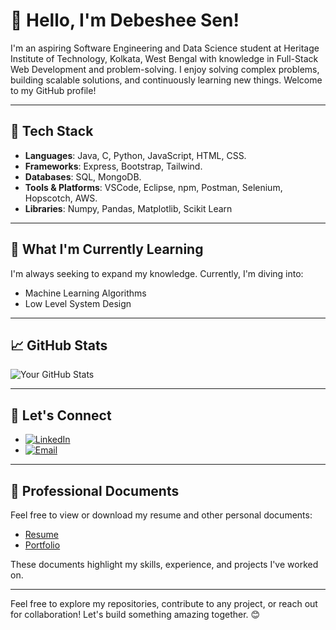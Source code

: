 # 👋 Hello, I'm Debeshee Sen!

I'm an aspiring Software Engineering and Data Science student at Heritage Institute of Technology, Kolkata, West Bengal with knowledge in Full-Stack Web Development and problem-solving. I enjoy solving complex problems, building scalable solutions, and continuously learning new things. Welcome to my GitHub profile!

---

## 🔧 Tech Stack

- **Languages**: Java, C, Python, JavaScript, HTML, CSS.
- **Frameworks**: Express, Bootstrap, Tailwind.
- **Databases**: SQL, MongoDB.
- **Tools & Platforms**: VSCode, Eclipse, npm, Postman, Selenium, Hopscotch, AWS.
- **Libraries**: Numpy, Pandas, Matplotlib, Scikit Learn

---

## 🌱 What I'm Currently Learning

I'm always seeking to expand my knowledge. Currently, I'm diving into:

- Machine Learning Algorithms
- Low Level System Design

---

## 📈 GitHub Stats

![Your GitHub Stats](https://github-readme-stats.vercel.app/api?username=DebesheeSen&show_icons=true&theme=midnight-purple)

---

## 💬 Let's Connect

- [![LinkedIn](https://img.shields.io/badge/LinkedIn-0077B5?style=for-the-badge&logo=linkedin&logoColor=white)](https://www.linkedin.com/in/debeshee-sen-31857527a/)
- [![Email](https://img.shields.io/badge/Gmail-D14836?style=for-the-badge&logo=gmail&logoColor=white)](mailto:debeshee05@gmail.com)

---

## 📄 Professional Documents

Feel free to view or download my resume and other personal documents:

- [Resume]()
- [Portfolio]()

These documents highlight my skills, experience, and projects I've worked on.

---


Feel free to explore my repositories, contribute to any project, or reach out for collaboration! Let's build something amazing together. 😊

